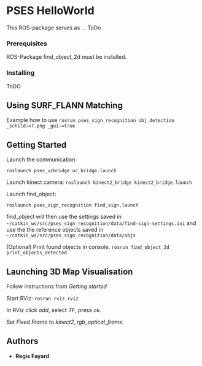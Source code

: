 # PSES HelloWorld

This ROS-package serves as ... ToDo

### Prerequisites

ROS-Package find_object_2d must be installed.

### Installing

ToDO

## Using SURF_FLANN Matching

Example how to use
`rosrun pses_sign_recognition obj_detection _schild:=7.png _gui:=true`

## Getting Started

Launch the communication:

`roslaunch pses_ucbridge uc_bridge.launch`

Launch kinect camera:
`roslaunch kinect2_bridge kinect2_bridge.launch`

Launch find_object:

`roslaunch pses_sign_recognition find_sign.launch`

find_object will then use the settings saved in `~/catkin_ws/src/pses_sign_recognition/data/find-sign-settings.ini`
and use the the reference objects saved in 
`~/catkin_ws/src/pses_sign_recognition/data/objs`

(Optional) Print found objects in console.
`rosrun find_object_2d print_objects_detected`

## Launching 3D Map Visualisation

Follow instructions from *Getting started*

Start RViz:
`rosrun rviz rviz`

In RViz click *add*, select *TF*, press *ok*.

Set *Fixed Frame* to *kinect2_rgb_optical_frame*.

## Authors

* **Regis Fayard**

